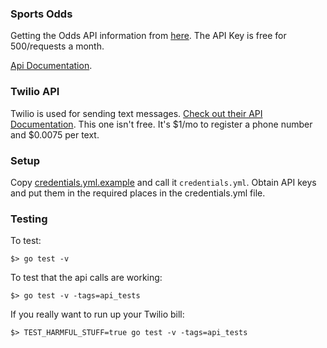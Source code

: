 ### Sports Odds

Getting the Odds API information from [here](https://the-odds-api.com/).  The API Key is free for 500/requests a month.  

[Api Documentation](https://the-odds-api.com/liveapi/guides/v3/).

### Twilio API

Twilio is used for sending text messages.  [Check out their API Documentation](https://www.twilio.com/docs/usage/api).  This one isn't free.  It's $1/mo to register a phone number and $0.0075 per text.

### Setup

Copy [credentials.yml.example](./credentials/credentials.yml.example) and call it `credentials.yml`. Obtain API keys and put them in the required places in the credentials.yml file.

### Testing

To test:

`$> go test -v`

To test that the api calls are working:

`$> go test -v -tags=api_tests`

If you really want to run up your Twilio bill:

`$> TEST_HARMFUL_STUFF=true go test -v -tags=api_tests`
